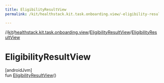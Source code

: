 ```yaml
---
title: EligibilityResultView
permalink: /kit/healthstack.kit.task.onboarding.view/-eligibility-result-view/-eligibility-result-view.html

---
```

//[kit](/kit.html)/[healthstack.kit.task.onboarding.view](../index.html)/[EligibilityResultView](index.html)/[EligibilityResultView](-eligibility-result-view.html)



# EligibilityResultView



[androidJvm]\
fun [EligibilityResultView](-eligibility-result-view.html)()




